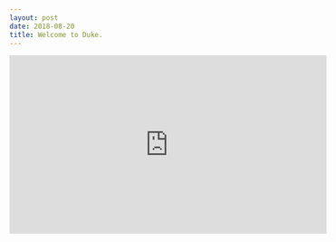 ```yaml
---
layout: post
date: 2018-08-20
title: Welcome to Duke.
---
```


<iframe width="560" height="315" src="https://www.youtube.com/embed/LVCUZEWLK3c?rel=0" frameborder="0" allow="autoplay; encrypted-media" allowfullscreen></iframe>
